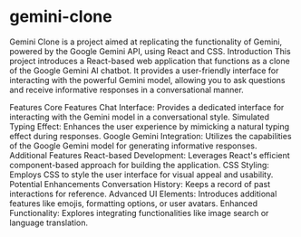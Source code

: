# gemini-clone
Gemini Clone is a project aimed at replicating the functionality of Gemini, powered by the Google Gemini API, using React and CSS.
Introduction
This project introduces a React-based web application that functions as a clone of the Google Gemini AI chatbot. It provides a user-friendly interface for interacting with the powerful Gemini model, allowing you to ask questions and receive informative responses in a conversational manner.

Features
Core Features
Chat Interface: Provides a dedicated interface for interacting with the Gemini model in a conversational style.
Simulated Typing Effect: Enhances the user experience by mimicking a natural typing effect during responses.
Google Gemini Integration: Utilizes the capabilities of the Google Gemini model for generating informative responses.
Additional Features
React-based Development: Leverages React's efficient component-based approach for building the application.
CSS Styling: Employs CSS to style the user interface for visual appeal and usability.
Potential Enhancements
Conversation History: Keeps a record of past interactions for reference.
Advanced UI Elements: Introduces additional features like emojis, formatting options, or user avatars.
Enhanced Functionality: Explores integrating functionalities like image search or language translation.
